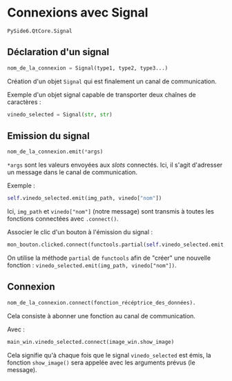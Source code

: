 # Connexions avec Signal

`PySide6.QtCore.Signal`

## Déclaration d'un signal

```python
nom_de_la_connexion = Signal(type1, type2, type3...)
```

Création d'un objet `Signal` qui est finalement un canal de communication. 

Exemple d'un objet signal capable de transporter deux chaînes de caractères : 

```python
vinedo_selected = Signal(str, str)
```


## Emission du signal

```python
nom_de_la_connexion.emit(*args)
```

`*args` sont les valeurs envoyées aux *slots* connectés. Ici, il s'agit d'adresser un message dans le canal de communication.

Exemple :

```python
self.vinedo_selected.emit(img_path, vinedo["nom"])
```

Ici, `img_path` et `vinedo["nom"]` (notre message) sont transmis à toutes les fonctions connectées avec `.connect()`.

Associer le clic d'un bouton à l'émission du signal :

```python
mon_bouton.clicked.connect(functools.partial(self.vinedo_selected.emit, img_path, vinedo["nom"]))
```

On utilise la méthode `partial` de `functools` afin de "créer" une nouvelle fonction : `vinedo_selected.emit(img_path, vinedo["nom"])`.


## Connexion 

```python
nom_de_la_connexion.connect(fonction_récéptrice_des_données).
```

Cela consiste à abonner une fonction au canal de communication.

Avec :

```python
main_win.vinedo_selected.connect(image_win.show_image)
```

Cela signifie qu'à chaque fois que le signal `vinedo_selected` est émis, la fonction `show_image()` sera appelée avec les arguments prévus (le message).


